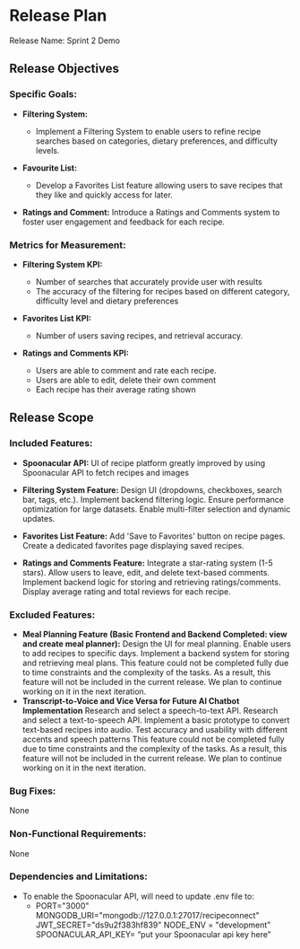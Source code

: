 # Release Plan


Release Name: Sprint 2 Demo


## Release Objectives
### Specific Goals:
- <b>Filtering System:</b>
  - Implement a Filtering System to enable users to refine recipe searches based on categories, dietary preferences, and difficulty levels. 


- <b>Favourite List:</b>
  - Develop a Favorites List feature allowing users to save recipes that they like and quickly access for later. 


- <b>Ratings and Comment:</b>
Introduce a Ratings and Comments system to foster user engagement and feedback for each recipe.


### Metrics for Measurement:
- <b>Filtering System KPI:</b>
  - Number of searches that accurately provide user with results
  - The accuracy of the filtering for recipes based on different category, difficulty level and dietary preferences


- <b>Favorites List KPI:</b>
  - Number of users saving recipes, and retrieval accuracy.


- <b>Ratings and Comments KPI:</b>
  - Users are able to comment and rate each recipe.
  - Users are able to edit, delete their own comment
  - Each recipe has their average rating shown


## Release Scope
### Included Features:


- <b>Spoonacular API:</b>
UI of recipe platform greatly improved by using Spoonacular API to fetch recipes and images


- <b>Filtering System Feature:</b>
Design UI (dropdowns, checkboxes, search bar, tags, etc.).
Implement backend filtering logic.
Ensure performance optimization for large datasets.
Enable multi-filter selection and dynamic updates.


- <b>Favorites List Feature:</b>
Add 'Save to Favorites' button on recipe pages.
Create a dedicated favorites page displaying saved recipes.


- <b>Ratings and Comments Feature:</b>
Integrate a star-rating system (1-5 stars).
Allow users to leave, edit, and delete text-based comments.
Implement backend logic for storing and retrieving ratings/comments.
Display average rating and total reviews for each recipe.


### Excluded Features:
- <b>Meal Planning Feature (Basic Frontend and Backend Completed: view and create meal planner):</b>
Design the UI for meal planning.
Enable users to add recipes to specific days.
Implement a backend system for storing and retrieving meal plans.
This feature could not be completed fully due to time constraints and the complexity of the tasks. As a result, this feature will not be included in the current release. We plan to continue working on it in the next iteration.
- <b>Transcript-to-Voice and Vice Versa for Future AI Chatbot Implementation</b>
Research and select a speech-to-text API.
Research and select a text-to-speech API.
Implement a basic prototype to convert text-based recipes into audio.
Test accuracy and usability with different accents and speech patterns
This feature could not be completed fully due to time constraints and the complexity of the tasks. As a result, this feature will not be included in the current release. We plan to continue working on it in the next iteration.






### Bug Fixes:
None


### Non-Functional Requirements:
None
 
### Dependencies and Limitations:
- To enable the Spoonacular API, will need to update .env file to:
  - PORT="3000"
MONGODB_URI="mongodb://127.0.0.1:27017/recipeconnect"
JWT_SECRET="ds9u2f383hf839"
NODE_ENV = "development"
SPOONACULAR_API_KEY= “put your Spoonacular api key here”
